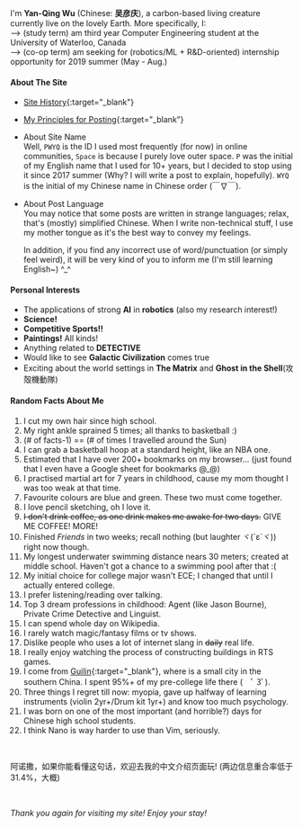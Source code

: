 I'm **Yan-Qing Wu** (Chinese: **吴彦庆**), a carbon-based living creature currently live on the lovely Earth.
More specifically, I:  
--> (study term) am third year Computer Engineering student at the University of Waterloo, Canada  
--> (co-op term) am seeking for (robotics/ML + R&D-oriented) internship opportunity for 2019 summer (May - Aug.)

#### About The Site
- [Site History][site_log]{:target="_blank"}
- [My Principles for Posting][post_rule]{:target="_blank"}
- About Site Name  
    Well, `PWYQ` is the ID I used most frequently (for now) in online communities, `Space` is because I purely love outer space.
    `P` was the initial of my English name that I used for 10+ years, but I decided to stop using it since 2017 summer
    (Why? I will write a post to explain, hopefully).
    `WYQ` is the initial of my Chinese name in Chinese order (￣∇￣).
- About Post Language  
    You may notice that some posts are written in strange languages; relax, that's (mostly) simplified Chinese.
    When I write non-technical stuff, I use my mother tongue as it's the best way to convey my feelings.
    
    In addition, if you find any incorrect use of word/punctuation (or simply feel weird), it will be very kind of you to inform me (I'm still learning English~) ^_^

#### Personal Interests
- The applications of strong **AI** in **robotics** (also my research interest!)
- **Science!**
- **Competitive Sports!!**
- **Paintings!** All kinds!
- Anything related to **DETECTIVE**
- Would like to see **Galactic Civilization** comes true
- Exciting about the world settings in **The Matrix** and **Ghost in the Shell**(攻殻機動隊)

#### Random Facts About Me
1. I cut my own hair since high school.
2. My right ankle sprained 5 times; all thanks to basketball :)
14. (# of facts-1) == (# of times I travelled around the Sun)
3. I can grab a basketball hoop at a standard height, like an NBA one.
21. Estimated that I have over 200+ bookmarks on my browser... (just found that I even have a Google sheet for bookmarks @_@)
5. I practised martial art for 7 years in childhood, cause my mom thought I was too weak at that time.
4. Favourite colours are blue and green. These two must come together.
6. I love pencil sketching, oh I love it.
7. ~~I don't drink coffee, as one drink makes me awake for two days.~~ GIVE ME COFFEE! MORE!
8. Finished *Friends* in two weeks; recall nothing (but laughter ヾ(´ε`ヾ)) right now though.
9. My longest underwater swimming distance nears 30 meters; created at middle school. Haven't got a chance to a swimming pool after that :(
10. My initial choice for college major wasn't ECE; I changed that until I actually entered college.
11. I prefer listening/reading over talking.
12. Top 3 dream professions in childhood: Agent (like Jason Bourne), Private Crime Detective and Linguist.
13. I can spend whole day on Wikipedia.
15. I rarely watch magic/fantasy films or tv shows.
16. Dislike people who uses a lot of internet slang in ~~daily~~ real life.
17. I really enjoy watching the process of constructing buildings in RTS games.
18. I come from [Guilin][1]{:target="_blank"}, where is a small city in the southern China. I spent 95%+ of my pre-college life there (　ﾟ 3ﾟ).
20. Three things I regret till now: myopia, gave up halfway of learning instruments (violin 2yr+/Drum kit 1yr+) and know too much psychology.
19. I was born on one of the most important (and horrible?) days for Chinese high school students.
22. I think Nano is way harder to use than Vim, seriously.

<br>

阿诺撒，如果你能看懂这句话，欢迎去我的中文介绍页面玩! (两边信息重合率低于31.4%，大概)

<br>

*Thank you again for visiting my site! Enjoy your stay!*

[1]: https://en.wikipedia.org/wiki/Guilin

[site_log]: /sitelog
[post_rule]: /postrules
